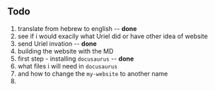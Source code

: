 ## Todo

1. translate from hebrew to english -- **done**
2. see if i would exacily what Uriel did or have other idea of website
3. send Uriel invation -- **done**
4. building the website with the MD
5. first step - installing `docusaurus` -- **done**
6. what files i will need in `docusaurus`
7. and how to change the `my-website` to another name
8. 
